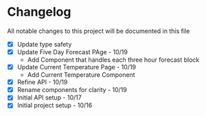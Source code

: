 # Changelog

All notable changes to this project will be documented in this file

- [X] Update type safety
- [X] Update Five Day Forecast PAge - 10/19
  - Add Component that handles each three hour forecast block
- [X] Update Current Temperature Page - 10/19 
  - Add Current Temperature Component
- [X] Refine API - 10/19
- [X] Rename components for clarity - 10/19
- [X] Initial API setup - 10/17
- [X] Initial project setup - 10/16